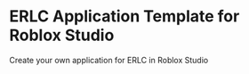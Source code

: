 # ERLC Application Template for Roblox Studio
 Create your own application for ERLC in Roblox Studio
